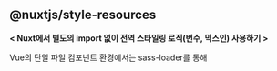 ## @nuxtjs/style-resources
<b>< Nuxt에서 별도의 import 없이 전역 스타일링 로직(변수, 믹스인) 사용하기 ></b>

Vue의 단일 파일 컴포넌트 환경에서는 sass-loader를 통해 <style> 영역에 확장 CSS 문법을 사용할 수 있으므로, SCSS 등에서 지원하는 변수, 믹스인, 함수 등의 문법을 그대로 이용할 수 있습니다.

동일한 로직이 많아지게 되면 자연스럽게 프로젝트 내의 모든 변수/믹스인을 정의한 파일을 별도로 구성하게 됩니다. 이 경우에는 <style> 영역에 해당 파일을 import하여 동일하게 사용할 수 있습니다. 

하지만 이 역시도 컴포넌트 개수가 많아진다면, 변수나 믹스인을 사용하기 위해 각 컴포넌트에 import를 해야 하는 번거로운 과정을 거쳐야합니다.

따라서 이러한 문제를 해결하기 위해 @nuxtjs/style-resources 라는 모듈이 존재합니다. 해당 모듈을 설치하고, 자동으로 import하고 싶은 스타일링 로직 파일을 지정해두면, 앱을 빌드할 때 각각의 컴포넌트의 <style> 영역에 해당 스타일 파일들을 자동으로 import합니다.
<br>
<br>
  
---
### 설치
nuxt.config.js 파일의 buildModules 값에 @nuxtjs/style-resources를 추가하고, styleResources 값에 자동으로 import하고자 하는 파일을 설정합니다.

``` bash
{
  buildModules: [
    '@nuxtjs/style-resources',
  ],

  styleResources: {
   scss: [
     '@/assets/styles/_mixin.scss',
     '@/assets/styles/_colors.scss',
   ],
  }
}
```
<br>
<br>

### 사용
컴포넌트의 <style> 영역에서 @import 문을 사용하지 않고 외부에 있는 요소를 사용할 수 있습니다.
<br>
<br>
  
### 작동 방식과 주의사항
@nuxtjs/style-resources의 역할은, 빌드 과정에서 css를 번들링하기 이전에 nuxt.config.js의 styleResources에 추가했던 파일들을 각각의 .vue 파일의 <style> 영역에 자동으로 import하는 것입니다. 이렇게 자동으로 import를 한 이후에는 일반적인 빌드와 동일한 과정을 거칩니다.

주의할 점은 모든 컴포넌트의 <style> 영역에 동일한 css를 모두 import하므로, 만약 styleResources에 변수/믹스인/함수가 아닌 일반적인 스타일 규칙이 있을 경우 번들 사이즈와 HMR 성능에 문제를 일으킬 수 있습니다.

@nuxtjs/style-resources의 레포지토리에도 모듈로 사용할 css 파일에 "actual style"을 절대 사용하지 말라는 주의사항이 언급되어 있습니다.
<br>
<br>

### nuxt.config.js의 css 속성과의 차이점
먼저, nuxt.config.js의 css 속성에 추가한 파일은 글로벌 영역에 추가되기는 하지만, 각각의 vue 컴포넌트에서 별도로 import를 하지 않는 이상 css 속성에 추가한 파일의 변수, 믹스인, 함수 등에 접근할 수 없습니다.

css 속성에 추가한 파일(css, scss, sass, less, ...)과 각 .vue 컴포넌트의 <style>은 서로 독립적으로 컴파일 되기 때문입니다.


예를 들어, app.vue는 _mixin.scss와 독립적으로 css로 컴파일 될 것이므로, _mixin.scss를 컴포넌트 내에 직접 import하지 않는 이상 app.vue는 css로 컴파일이 완료된 버전의 _mixin.scss만 참조할 수 있을 것입니다. 따라서 _mixin.scss에 일반적인 스타일 규칙이 있다면 해당 페이지에 포함된 모든 컴포넌트가 영향을 받겠지만, 스타일 규칙이 아닌 변수/믹스인/함수의 정의는 css로 컴파일 되는 과정에서 사라질 것이므로 개별 컴포넌트에서 사용할 수 없습니다.



